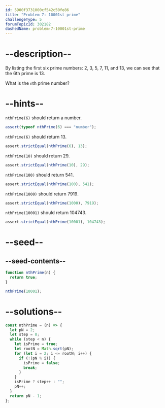 ```yaml
---
id: 5900f3731000cf542c50fe86
title: "Problem 7: 10001st prime"
challengeType: 5
forumTopicId: 302182
dashedName: problem-7-10001st-prime
---
```


# --description--

By listing the first six prime numbers: 2, 3, 5, 7, 11, and 13, we can see that the 6th prime is 13.

What is the `n`th prime number?

# --hints--

`nthPrime(6)` should return a number.

```js
assert(typeof nthPrime(6) === "number");
```

`nthPrime(6)` should return 13.

```js
assert.strictEqual(nthPrime(6), 13);
```

`nthPrime(10)` should return 29.

```js
assert.strictEqual(nthPrime(10), 29);
```

`nthPrime(100)` should return 541.

```js
assert.strictEqual(nthPrime(100), 541);
```

`nthPrime(1000)` should return 7919.

```js
assert.strictEqual(nthPrime(1000), 7919);
```

`nthPrime(10001)` should return 104743.

```js
assert.strictEqual(nthPrime(10001), 104743);
```

# --seed--

## --seed-contents--

```js
function nthPrime(n) {
  return true;
}

nthPrime(10001);
```

# --solutions--

```js
const nthPrime = (n) => {
  let pN = 2;
  let step = 0;
  while (step < n) {
    let isPrime = true;
    let rootN = Math.sqrt(pN);
    for (let i = 2; i <= rootN; i++) {
      if (!(pN % i)) {
        isPrime = false;
        break;
      }
    }
    isPrime ? step++ : "";
    pN++;
  }
  return pN - 1;
};
```
